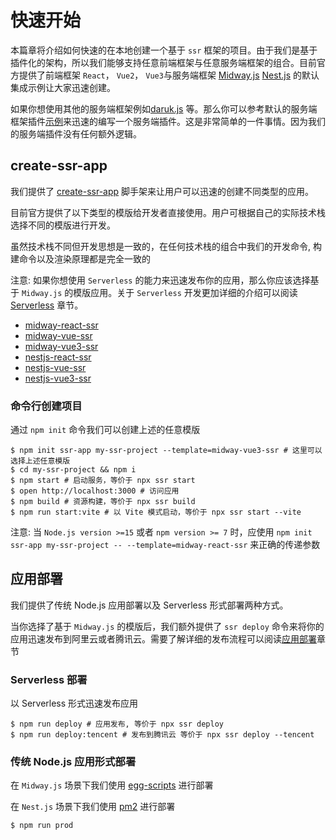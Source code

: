 # 快速开始

本篇章将介绍如何快速的在本地创建一个基于 `ssr` 框架的项目。由于我们是基于插件化的架构，所以我们能够支持任意前端框架与任意服务端框架的组合。目前官方提供了前端框架 `React`， `Vue2`， `Vue3`与服务端框架 [Midway.js](https://midwayjs.org/) [Nest.js](https://nestjs.com/) 的默认集成示例让大家迅速创建。

如果你想使用其他的服务端框架例如[daruk.js](https://github.com/darukjs/daruk) 等。那么你可以参考默认的服务端框架插件[示例](./features$plugin)来迅速的编写一个服务端插件。这是非常简单的一件事情。因为我们的服务端插件没有任何额外逻辑。


## create-ssr-app

我们提供了 [create-ssr-app](https://github.com/zhangyuang/create-ssr-app) 脚手架来让用户可以迅速的创建不同类型的应用。

目前官方提供了以下类型的模版给开发者直接使用。用户可根据自己的实际技术栈选择不同的模版进行开发。

虽然技术栈不同但开发思想是一致的，在任何技术栈的组合中我们的开发命令, 构建命令以及渲染原理都是完全一致的

注意: 如果你想使用 `Serverless` 的能力来迅速发布你的应用，那么你应该选择基于 `Midway.js` 的模版应用。关于 `Serverless` 开发更加详细的介绍可以阅读[Serverless](./features$serverless) 章节。

- [midway-react-ssr](https://github.com/ykfe/ssr/tree/dev/example/midway-react-ssr)
- [midway-vue-ssr](https://github.com/ykfe/ssr/tree/dev/example/midway-vue-ssr)
- [midway-vue3-ssr](https://github.com/ykfe/ssr/tree/dev/example/midway-vue3-ssr) 
- [nestjs-react-ssr](https://github.com/ykfe/ssr/tree/dev/example/nestjs-react-ssr)
- [nestjs-vue-ssr](https://github.com/ykfe/ssr/tree/dev/example/nestjs-vue-ssr)
- [nestjs-vue3-ssr](https://github.com/ykfe/ssr/tree/dev/example/nestjs-vue3-ssr)  

### 命令行创建项目 

通过 `npm init` 命令我们可以创建上述的任意模版

```shell
$ npm init ssr-app my-ssr-project --template=midway-vue3-ssr # 这里可以选择上述任意模版
$ cd my-ssr-project && npm i
$ npm start # 启动服务，等价于 npx ssr start
$ open http://localhost:3000 # 访问应用
$ npm build # 资源构建，等价于 npx ssr build
$ npm run start:vite # 以 Vite 模式启动，等价于 npx ssr start --vite
```

注意: 当 `Node.js version >=15` 或者 `npm version >= 7` 时，应使用 `npm init ssr-app my-ssr-project -- --template=midway-react-ssr` 来正确的传递参数

## 应用部署

我们提供了传统 Node.js 应用部署以及 Serverless 形式部署两种方式。

当你选择了基于 `Midway.js` 的模版后，我们额外提供了 `ssr deploy` 命令来将你的应用迅速发布到阿里云或者腾讯云。需要了解详细的发布流程可以阅读[应用部署](./features$deploy)章节


### Serverless 部署

以 Serverless 形式迅速发布应用

```shell
$ npm run deploy # 应用发布, 等价于 npx ssr deploy
$ npm run deploy:tencent # 发布到腾讯云 等价于 npx ssr deploy --tencent
```

### 传统 Node.js 应用形式部署

在 `Midway.js` 场景下我们使用 [egg-scripts](https://eggjs.org/zh-cn/core/deployment.html) 进行部署

在 `Nest.js` 场景下我们使用 [pm2](https://pm2.keymetrics.io/) 进行部署

```shell
$ npm run prod 
```